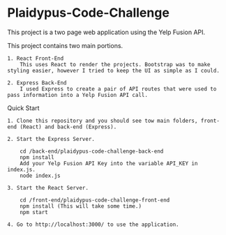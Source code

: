 # Plaidypus-Code-Challenge
This project is a two page web application using the Yelp Fusion API.

This project contains two main portions.

    1. React Front-End
        This uses React to render the projects. Bootstrap was to make styling easier, however I tried to keep the UI as simple as I could.

    2. Express Back-End
        I used Express to create a pair of API routes that were used to pass information into a Yelp Fusion API call.

Quick Start

    1. Clone this repository and you should see tow main folders, front-end (React) and back-end (Express).

    2. Start the Express Server.

        cd /back-end/plaidypus-code-challenge-back-end
        npm install
        Add your Yelp Fusion API Key into the variable API_KEY in index.js.
        node index.js

    3. Start the React Server.
    
        cd /front-end/plaidypus-code-challenge-front-end
        npm install (This will take some time.)
        npm start

    4. Go to http://localhost:3000/ to use the application.
